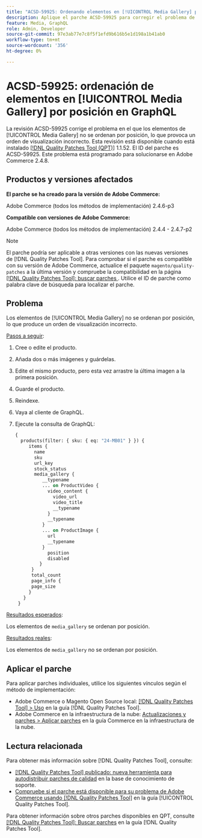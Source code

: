 ```yaml
---
title: "ACSD-59925: Ordenando elementos en [!UICONTROL Media Gallery] por posición en GraphQL"
description: Aplique el parche ACSD-59925 para corregir el problema de Adobe Commerce en el que los elementos de [!UICONTROL Media Gallery] no se ordenan por posición, lo que provoca un orden de visualización incorrecto.
feature: Media, GraphQL
role: Admin, Developer
source-git-commit: 97e3ab77e7c8f5f1efd9b616b5e1d198a1b41ab0
workflow-type: tm+mt
source-wordcount: '356'
ht-degree: 0%

---
```


# ACSD-59925: ordenación de elementos en [!UICONTROL Media Gallery] por posición en GraphQL

La revisión ACSD-59925 corrige el problema en el que los elementos de [!UICONTROL Media Gallery] no se ordenan por posición, lo que provoca un orden de visualización incorrecto. Esta revisión está disponible cuando está instalado [[!DNL Quality Patches Tool (QPT)]](https://experienceleague.adobe.com/en/docs/commerce-knowledge-base/kb/announcements/commerce-announcements/magento-quality-patches-released-new-tool-to-self-serve-quality-patches) 1.1.52. El ID del parche es ACSD-59925. Este problema está programado para solucionarse en Adobe Commerce 2.4.8.

## Productos y versiones afectados

**El parche se ha creado para la versión de Adobe Commerce:**

Adobe Commerce (todos los métodos de implementación) 2.4.6-p3

**Compatible con versiones de Adobe Commerce:**

Adobe Commerce (todos los métodos de implementación) 2.4.4 - 2.4.7-p2

>[!NOTE]
>
>El parche podría ser aplicable a otras versiones con las nuevas versiones de [!DNL Quality Patches Tool]. Para comprobar si el parche es compatible con su versión de Adobe Commerce, actualice el paquete `magento/quality-patches` a la última versión y compruebe la compatibilidad en la página [[!DNL Quality Patches Tool]: buscar parches ](https://experienceleague.adobe.com/tools/commerce-quality-patches/index.html). Utilice el ID de parche como palabra clave de búsqueda para localizar el parche.

## Problema

Los elementos de [!UICONTROL Media Gallery] no se ordenan por posición, lo que produce un orden de visualización incorrecto.

<u>Pasos a seguir</u>:

1. Cree o edite el producto.
1. Añada dos o más imágenes y guárdelas.
1. Edite el mismo producto, pero esta vez arrastre la última imagen a la primera posición.
1. Guarde el producto.
1. Reindexe.
1. Vaya al cliente de GraphQL.
1. Ejecute la consulta de GraphQL:

   ```GraphQL
   {
     products(filter: { sku: { eq: "24-MB01" } }) {
        items {
          name
          sku
          url_key
          stock_status
          media_gallery {
             __typename
             ... on ProductVideo {
               video_content {
                 video_url
                 video_title
                 __typename
               }
               __typename
             }
             ... on ProductImage {
               url
               __typename
             }
               position
               disabled
            }
         }
         total_count
         page_info {
         page_size
        }
      }
    }
   ```

<u>Resultados esperados</u>:

Los elementos de `media_gallery` se ordenan por posición.

<u>Resultados reales</u>:

Los elementos de `media_gallery` no se ordenan por posición.

## Aplicar el parche

Para aplicar parches individuales, utilice los siguientes vínculos según el método de implementación:

* Adobe Commerce o Magento Open Source local: [[!DNL Quality Patches Tool] > Uso](/help/tools/quality-patches-tool/usage.md) en la guía [!DNL Quality Patches Tool].
* Adobe Commerce en la infraestructura de la nube: [Actualizaciones y parches > Aplicar parches](https://experienceleague.adobe.com/docs/commerce-cloud-service/user-guide/develop/upgrade/apply-patches.html) en la guía Commerce en la infraestructura de la nube.

## Lectura relacionada

Para obtener más información sobre [!DNL Quality Patches Tool], consulte:

* [[!DNL Quality Patches Tool] publicado: nueva herramienta para autodistribuir parches de calidad](https://experienceleague.adobe.com/en/docs/commerce-knowledge-base/kb/announcements/commerce-announcements/magento-quality-patches-released-new-tool-to-self-serve-quality-patches) en la base de conocimiento de soporte.
* [Compruebe si el parche está disponible para su problema de Adobe Commerce usando [!DNL Quality Patches Tool]](/help/tools/quality-patches-tool/patches-available-in-qpt/check-patch-for-magento-issue-with-magento-quality-patches.md) en la guía [!UICONTROL Quality Patches Tool].


Para obtener información sobre otros parches disponibles en QPT, consulte [[!DNL Quality Patches Tool]: Buscar parches](https://experienceleague.adobe.com/tools/commerce-quality-patches/index.html) en la guía [!DNL Quality Patches Tool].